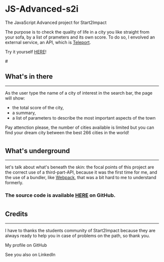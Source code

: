 # <h1>JS-Advanced-s2i</h1>
The JavaScript Advanced project for Start2Impact

<p>The purpose is to check the quality of life in a city you like straight from your sofa, by a list of prameters and its own score. To do so, I envolved an external service, an API, which is <a href="https://teleport.org/">Teleport</a>.</p>

<p>Try it yourself <a href="https://cities-score.netlify.app" target="_blank">HERE</a>!</p>

#<h2>What's in there</h2>
<hr>
<p>As the user type the name of a city of interest in the search bar, the page will show:</p>
<ul>
  <li>the total score of the city,</li>
  <li>a summary,</li>
  <li>a list of parameters to describe the most important aspects of the town</li>
</ul>

<p>Pay attenction please, the number of cities available is limited but you can find your dream city between the best 266 cities in the world!</p>

# <h2>What's underground</h2>
<hr>
<p>let's talk about what's beneath the skin: the focal points of this project are the correct use of a third-part-API, because it was the first time for me, and the use of a bundler, like <a href="https://webpack.js.org" target="_blank">Webpack</a>, that was a bit hard to me to understand formerly.</p>
<p>
  
<h3>The source code is available <a href="" target="_blank">HERE</a> on GitHub.</h3>

# <h2>Credits</h2>
<hr>
<p>I have to thanks the students community of Start2Impact because they are always ready to help you in case of problems on the path, so thank you.</p>
  
<p>My profile on GitHub</p>
<p>See you also on LinkedIn</p>

